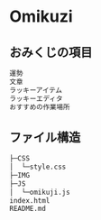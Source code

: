 # Omikuzi

## おみくじの項目

```bash
運勢
文章
ラッキーアイテム
ラッキーエディタ
おすすめの作業場所
```

## ファイル構造

```bash
├─CSS
│  └─style.css 
├─IMG
├─JS
│  └─omikuji.js
index.html
README.md
```